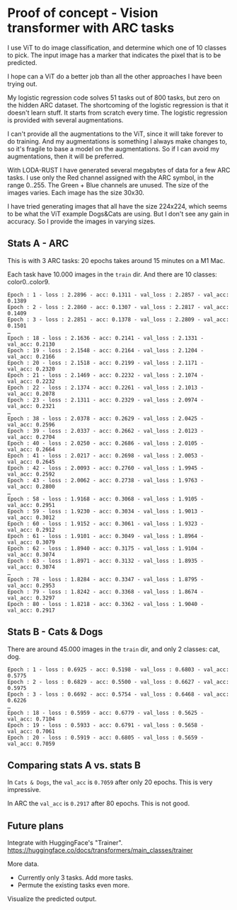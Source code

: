 # Proof of concept - Vision transformer with ARC tasks

I use ViT to do image classification, and determine which one of 10 classes to pick.
The input image has a marker that indicates the pixel that is to be predicted.

I hope can a ViT do a better job than all the other approaches I have been trying out.

My logistic regression code solves 51 tasks out of 800 tasks, but zero on the hidden ARC dataset.
The shortcoming of the logistic regression is that it doesn't learn stuff. It starts from scratch every time.
The logistic regression is provided with several augmentations.

I can't provide all the augmentations to the ViT, since it will take forever to do training.
And my augmentations is something I always make changes to, so it's fragile to base a model on the augmentations.
So if I can avoid my augmentations, then it will be preferred.

With LODA-RUST I have generated several megabytes of data for a few ARC tasks.
I use only the Red channel assigned with the ARC symbol, in the range 0..255.
The Green + Blue channels are unused.
The size of the images varies.
Each image has the size 30x30. 

I have tried generating images that all have the size 224x224, which seems to be
what the ViT example Dogs&Cats are using. But I don't see any gain in accuracy.
So I provide the images in varying sizes.


## Stats A - ARC

This is with 3 ARC tasks: 20 epochs takes around 15 minutes on a M1 Mac. 

Each task have 10.000 images in the `train` dir. And there are 10 classes: color0..color9.

```
Epoch : 1 - loss : 2.2896 - acc: 0.1311 - val_loss : 2.2857 - val_acc: 0.1389
Epoch : 2 - loss : 2.2860 - acc: 0.1307 - val_loss : 2.2817 - val_acc: 0.1409
Epoch : 3 - loss : 2.2851 - acc: 0.1378 - val_loss : 2.2809 - val_acc: 0.1501
…
Epoch : 18 - loss : 2.1636 - acc: 0.2141 - val_loss : 2.1331 - val_acc: 0.2130
Epoch : 19 - loss : 2.1548 - acc: 0.2164 - val_loss : 2.1204 - val_acc: 0.2166
Epoch : 20 - loss : 2.1518 - acc: 0.2199 - val_loss : 2.1171 - val_acc: 0.2320
Epoch : 21 - loss : 2.1469 - acc: 0.2232 - val_loss : 2.1074 - val_acc: 0.2232
Epoch : 22 - loss : 2.1374 - acc: 0.2261 - val_loss : 2.1013 - val_acc: 0.2078
Epoch : 23 - loss : 2.1311 - acc: 0.2329 - val_loss : 2.0974 - val_acc: 0.2321
…
Epoch : 38 - loss : 2.0378 - acc: 0.2629 - val_loss : 2.0425 - val_acc: 0.2596
Epoch : 39 - loss : 2.0337 - acc: 0.2662 - val_loss : 2.0123 - val_acc: 0.2704
Epoch : 40 - loss : 2.0250 - acc: 0.2686 - val_loss : 2.0105 - val_acc: 0.2664
Epoch : 41 - loss : 2.0217 - acc: 0.2698 - val_loss : 2.0053 - val_acc: 0.2645
Epoch : 42 - loss : 2.0093 - acc: 0.2760 - val_loss : 1.9945 - val_acc: 0.2592
Epoch : 43 - loss : 2.0062 - acc: 0.2738 - val_loss : 1.9763 - val_acc: 0.2800
…
Epoch : 58 - loss : 1.9168 - acc: 0.3068 - val_loss : 1.9105 - val_acc: 0.2951
Epoch : 59 - loss : 1.9230 - acc: 0.3034 - val_loss : 1.9013 - val_acc: 0.3012
Epoch : 60 - loss : 1.9152 - acc: 0.3061 - val_loss : 1.9323 - val_acc: 0.2912
Epoch : 61 - loss : 1.9101 - acc: 0.3049 - val_loss : 1.8964 - val_acc: 0.3079
Epoch : 62 - loss : 1.8940 - acc: 0.3175 - val_loss : 1.9104 - val_acc: 0.3074
Epoch : 63 - loss : 1.8971 - acc: 0.3132 - val_loss : 1.8935 - val_acc: 0.3074
…
Epoch : 78 - loss : 1.8284 - acc: 0.3347 - val_loss : 1.8795 - val_acc: 0.2953
Epoch : 79 - loss : 1.8242 - acc: 0.3368 - val_loss : 1.8674 - val_acc: 0.3297
Epoch : 80 - loss : 1.8218 - acc: 0.3362 - val_loss : 1.9040 - val_acc: 0.2917
```

## Stats B - Cats & Dogs

There are around 45.000 images in the `train` dir, and only 2 classes: cat, dog.

```
Epoch : 1 - loss : 0.6925 - acc: 0.5198 - val_loss : 0.6803 - val_acc: 0.5775
Epoch : 2 - loss : 0.6829 - acc: 0.5500 - val_loss : 0.6627 - val_acc: 0.5975
Epoch : 3 - loss : 0.6692 - acc: 0.5754 - val_loss : 0.6468 - val_acc: 0.6226
…
Epoch : 18 - loss : 0.5959 - acc: 0.6779 - val_loss : 0.5625 - val_acc: 0.7104
Epoch : 19 - loss : 0.5933 - acc: 0.6791 - val_loss : 0.5658 - val_acc: 0.7061
Epoch : 20 - loss : 0.5919 - acc: 0.6805 - val_loss : 0.5659 - val_acc: 0.7059
```

## Comparing stats A vs. stats B

In `Cats & Dogs`, the `val_acc` is `0.7059` after only 20 epochs. This is very impressive.

In ARC the `val_acc` is `0.2917` after 80 epochs. This is not good.

## Future plans

Integrate with HuggingFace's "Trainer".
https://huggingface.co/docs/transformers/main_classes/trainer

More data. 
- Currently only 3 tasks. Add more tasks.
- Permute the existing tasks even more.

Visualize the predicted output.


